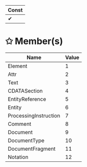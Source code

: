 | Const                        |
|------------------------------|
| ✔ |

# &#10025; Member(s)

| Name                                      | Value         |
|-------------------------------------------|---------------|
| Element | 1 |
| Attr | 2 |
| Text | 3 |
| CDATASection | 4 |
| EntityReference | 5 |
| Entity | 6 |
| ProcessingInstruction | 7 |
| Comment | 8 |
| Document | 9 |
| DocumentType | 10 |
| DocumentFragment | 11 |
| Notation | 12 |